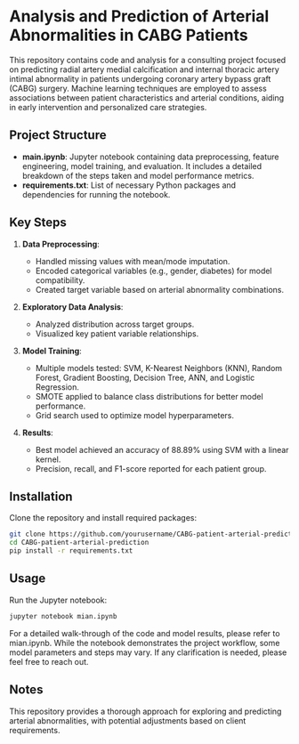 # Analysis and Prediction of Arterial Abnormalities in CABG Patients

This repository contains code and analysis for a consulting project focused on predicting radial artery medial calcification and internal thoracic artery intimal abnormality in patients undergoing coronary artery bypass graft (CABG) surgery. Machine learning techniques are employed to assess associations between patient characteristics and arterial conditions, aiding in early intervention and personalized care strategies.

## Project Structure

- **main.ipynb**: Jupyter notebook containing data preprocessing, feature engineering, model training, and evaluation. It includes a detailed breakdown of the steps taken and model performance metrics.
- **requirements.txt**: List of necessary Python packages and dependencies for running the notebook.

## Key Steps

1. **Data Preprocessing**:
   - Handled missing values with mean/mode imputation.
   - Encoded categorical variables (e.g., gender, diabetes) for model compatibility.
   - Created target variable based on arterial abnormality combinations.

2. **Exploratory Data Analysis**:
   - Analyzed distribution across target groups.
   - Visualized key patient variable relationships.

3. **Model Training**:
   - Multiple models tested: SVM, K-Nearest Neighbors (KNN), Random Forest, Gradient Boosting, Decision Tree, ANN, and Logistic Regression.
   - SMOTE applied to balance class distributions for better model performance.
   - Grid search used to optimize model hyperparameters.

4. **Results**:
   - Best model achieved an accuracy of 88.89% using SVM with a linear kernel.
   - Precision, recall, and F1-score reported for each patient group.

## Installation

Clone the repository and install required packages:

```bash
git clone https://github.com/yourusername/CABG-patient-arterial-prediction.git
cd CABG-patient-arterial-prediction
pip install -r requirements.txt
```

## Usage
Run the Jupyter notebook:

```bash
jupyter notebook mian.ipynb
```

For a detailed walk-through of the code and model results, please refer to mian.ipynb. While the notebook demonstrates the project workflow, some model parameters and steps may vary. If any clarification is needed, please feel free to reach out.

## Notes
This repository provides a thorough approach for exploring and predicting arterial abnormalities, with potential adjustments based on client requirements.
